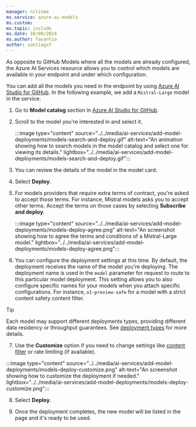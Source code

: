 ```yaml
---
manager: nitinme
ms.service: azure-ai-models
ms.custom:
ms.topic: include
ms.date: 10/08/2024
ms.author: fasantia
author: santiagxf
---
```


As opposite to GitHub Models where all the models are already configured, the Azure AI Services resource allows you to control which models are available in your endpoint and under which configuration.

You can add all the models you need in the endpoint by using [Azure AI Studio for GitHub](https://ai.azure.com/github). In the following example, we add a `Mistral-Large` model in the service:

1. Go to **Model catalog** section in [Azure AI Studio for GitHub](https://ai.azure.com/github).

2. Scroll to the model you're interested in and select it.
   
   :::image type="content" source="../../media/ai-services/add-model-deployments/models-search-and-deploy.gif" alt-text="An animation showing how to search models in the model catalog and select one for viewing its details." lightbox="../../media/ai-services/add-model-deployments/models-search-and-deploy.gif":::

3. You can review the details of the model in the model card.

4. Select **Deploy**.

5. For models providers that require extra terms of contract, you're asked to accept those terms. For instance, Mistral models asks you to accept other terms. Accept the terms on those cases by selecting **Subscribe and deploy**.
   
   :::image type="content" source="../../media/ai-services/add-model-deployments/models-deploy-agree.png" alt-text="An screenshot showing how to agree the terms and conditions of a Mistral-Large model." lightbox="../../media/ai-services/add-model-deployments/models-deploy-agree.png":::

6.  You can configure the deployment settings at this time. By default, the deployment receives the name of the model you're deploying. The deployment name is used in the `model` parameter for request to route to this particular model deployment. This setting allows you to also configure specific names for your models when you attach specific configurations. For instance, `o1-preview-safe` for a model with a strict content safety content filter.

   > [!TIP]
   > Each model may support different deployments types, providing different data residency or throughput guarantees. See [deployment types](/azure/ai-studio/ai-services/concepts/deployment-types) for more details.

7.  Use the **Customize** option if you need to change settings like [content filter](/azure/ai-studio/concepts/content-filtering) or rate limiting (if available).
   
   :::image type="content" source="../../media/ai-services/add-model-deployments/models-deploy-customize.png" alt-text="An screenshot showing how to customize the deployment if needed." lightbox="../../media/ai-services/add-model-deployments/models-deploy-customize.png":::

8.  Select **Deploy**.

9.  Once the deployment completes, the new model will be listed in the page and it's ready to be used.